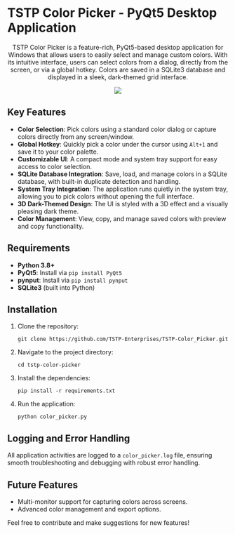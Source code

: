 <h1>TSTP Color Picker - PyQt5 Desktop Application</h1>

<p align="center">
TSTP Color Picker is a feature-rich, PyQt5-based desktop application for Windows that allows users to easily select and manage custom colors. 
With its intuitive interface, users can select colors from a dialog, directly from the screen, or via a global hotkey. 
Colors are saved in a SQLite3 database and displayed in a sleek, dark-themed grid interface.
</p>
<p align="center">
  <img src="https://github.com/user-attachments/assets/b7f7bf40-718b-47ac-86ff-ccb47ba8094b" />
</p>

<h2>Key Features</h2>
<ul>
  <li><strong>Color Selection</strong>: Pick colors using a standard color dialog or capture colors directly from any screen/window.</li>
  <li><strong>Global Hotkey</strong>: Quickly pick a color under the cursor using <code>Alt+1</code> and save it to your color palette.</li>
  <li><strong>Customizable UI</strong>: A compact mode and system tray support for easy access to color selection.</li>
  <li><strong>SQLite Database Integration</strong>: Save, load, and manage colors in a SQLite database, with built-in duplicate detection and handling.</li>
  <li><strong>System Tray Integration</strong>: The application runs quietly in the system tray, allowing you to pick colors without opening the full interface.</li>
  <li><strong>3D Dark-Themed Design</strong>: The UI is styled with a 3D effect and a visually pleasing dark theme.</li>
  <li><strong>Color Management</strong>: View, copy, and manage saved colors with preview and copy functionality.</li>
</ul>

<h2>Requirements</h2>
<ul>
  <li><strong>Python 3.8+</strong></li>
  <li><strong>PyQt5</strong>: Install via <code>pip install PyQt5</code></li>
  <li><strong>pynput</strong>: Install via <code>pip install pynput</code></li>
  <li><strong>SQLite3</strong> (built into Python)</li>
</ul>

<h2>Installation</h2>
<ol>
  <li>Clone the repository:
    <pre><code>git clone https://github.com/TSTP-Enterprises/TSTP-Color_Picker.git</code></pre>
  </li>
  <li>Navigate to the project directory:
    <pre><code>cd tstp-color-picker</code></pre>
  </li>
  <li>Install the dependencies:
    <pre><code>pip install -r requirements.txt</code></pre>
  </li>
  <li>Run the application:
    <pre><code>python color_picker.py</code></pre>
  </li>
</ol>

<h2>Logging and Error Handling</h2>
<p>
All application activities are logged to a <code>color_picker.log</code> file, ensuring smooth troubleshooting and debugging with robust error handling.
</p>

<h2>Future Features</h2>
<ul>
  <li>Multi-monitor support for capturing colors across screens.</li>
  <li>Advanced color management and export options.</li>
</ul>

<p>Feel free to contribute and make suggestions for new features!</p>

